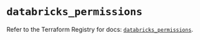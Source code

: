 # `databricks_permissions`

Refer to the Terraform Registry for docs: [`databricks_permissions`](https://registry.terraform.io/providers/databricks/databricks/1.59.0/docs/resources/permissions).
